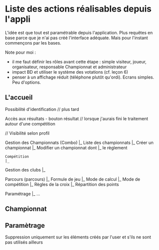 # Liste des actions réalisables depuis l'appli

L'idée est que tout est paramétrable depuis l'application.
Plus requêtes en base parce que je n'ai pas créé l'interface adéquate.
Mais pour l'instant commençons par les bases.

Note pour moi :
- il me faut définir les rôles avant cette étape : simple visiteur, joueur, organisateur, responsable Championnat et administrateur  
- impact BD et utiliser le système des votations (cf. leçon 6)
- penser à un affichage réduit (téléphone plutôt qu'ordi). Ecrans simples. Peu d'options.

## L'accueil

Possibilité d'identification // plus tard

Accès aux résultats - bouton résultat // lorsque j'aurais fini le traitement autour d'une compétition

// Visibilité selon profil

Gestion des Championnats (Combo)
|_ Liste des championnats
|_ Créer un championnat
|_ Modifier un championnat dont
    |_ le règlement

    Compétition
    |_

Gestion des clubs 
|_

Parcours (parcours)
|_ Formule de jeu
|_ Mode de calcul
|_ Mode de compétition
|_ Règles de la croix
|_ Répartition des points


Paramétrage 
|_ ...



## Championnat

## Paramètrage

Suppression uniquement sur les éléments créés par l'user et s'ils ne sont pas utilisés ailleurs